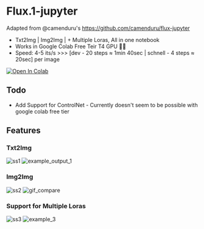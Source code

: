 # Flux.1-jupyter

Adapted from  @camenduru's https://github.com/camenduru/flux-jupyter

* Txt2Img | Img2Img | + Multiple Loras, All in one notebook
* Works in Google Colab Free Teir T4 GPU 🥳🥳
* Speed: 4-5 its/s >>> [dev - 20 steps ≈ 1min 40sec  | schnell - 4 steps ≈ 20sec] per image

[![Open In Colab](https://colab.research.google.com/assets/colab-badge.svg)](https://colab.research.google.com/github/SumethSathnindu/Flux.1-jupyter/blob/main/Flux.1-jupyter.ipynb)

## Todo
- Add Support for ControlNet - Currently doesn't seem to be possible with google colab free tier

## Features

### Txt2Img

![ss1](https://github.com/user-attachments/assets/99649cb9-eaea-4265-ba22-934dfbbfe3fa)
![example_output_1](https://github.com/user-attachments/assets/c6f8ba79-63fc-4a27-bc7d-b0ed70dbda89)

### Img2Img

![ss2](https://github.com/user-attachments/assets/8a7f9094-39a7-45f3-b30e-28369ca410c2)
![gif_compare](https://github.com/user-attachments/assets/33a7f8c4-d52b-4f0e-8d07-9e0e3833909c)

### Support for Multiple Loras
![ss3](https://github.com/user-attachments/assets/da5d0479-d97e-462c-96d3-5e78db46a89e)
![example_3](https://github.com/user-attachments/assets/964b8913-0e61-4e33-9213-70bac7d0689c)
